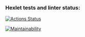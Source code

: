 ### Hexlet tests and linter status:
[![Actions Status](https://github.com/nkhinayat/php-project-45/actions/workflows/hexlet-check.yml/badge.svg)](https://github.com/nkhinayat/php-project-45/actions)

[![Maintainability](https://api.codeclimate.com/v1/badges/22fc8a5253cf6842eea2/maintainability)](https://codeclimate.com/github/nkhinayat/php-project-45/maintainability)
